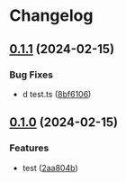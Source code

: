 # Changelog

## [0.1.1](https://github.com/zero-one-code/vue-default-page/compare/v0.1.0...v0.1.1) (2024-02-15)


### Bug Fixes

* d test.ts ([8bf6106](https://github.com/zero-one-code/vue-default-page/commit/8bf6106aaeed9222c0bf4bd03051ecf4738c1372))

## [0.1.0](https://github.com/zero-one-code/vue-default-page/compare/v0.0.3...v0.1.0) (2024-02-15)


### Features

* test ([2aa804b](https://github.com/zero-one-code/vue-default-page/commit/2aa804b33cb3850adc2f9f9b12b1f2fd202d8cec))

